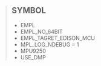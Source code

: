 >## SYMBOL
>* EMPL
>* EMPL_NO_64BIT
>* EMPL_TAGRET_EDISON_MCU
>* MPL_LOG_NDEBUG = 1
>* MPU9250
>* USE_DMP